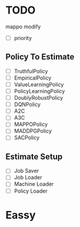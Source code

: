 
# TODO

mappo modify

- [ ] priority

## Policy To Estimate

- [ ] TruthfulPolicy
- [ ] EmpiricalPolicy
- [ ] ValueLearningPolicy
- [ ] PolicyLearningPolicy
- [ ] DoublyRobustPolicy
- [ ] DQNPolicy
- [ ] A2C
- [ ] A3C
- [ ] MAPPOPolicy
- [ ] MADDPGPolicy
- [ ] SACPolicy

## Estimate Setup

- [ ] Job Saver
- [ ] Job Loader
- [ ] Machine Loader
- [ ] Policy Loader

# Eassy
